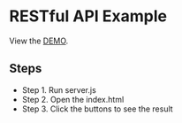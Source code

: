 # RESTful API Example

View the [DEMO](https://harry-chiu.github.io/react-developer-roadmap-challenge/step3).

## Steps

- Step 1. Run server.js
- Step 2. Open the index.html
- Step 3. Click the buttons to see the result